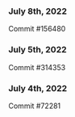 ### July 8th, 2022

Commit #156480

### July 5th, 2022

Commit #314353


### July 4th, 2022

Commit #72281
